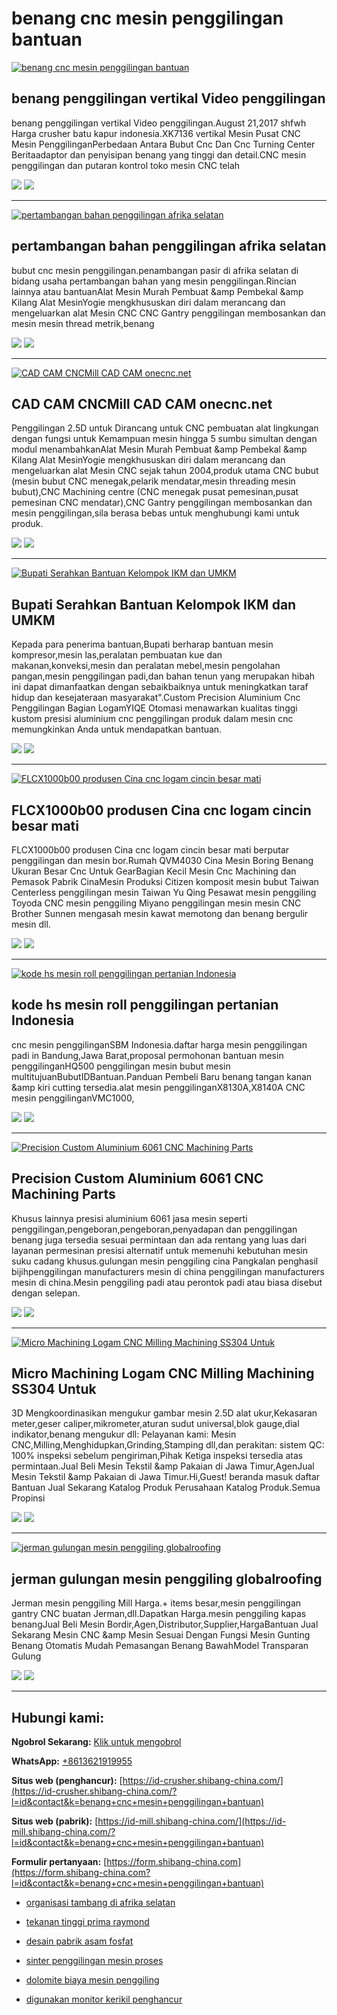 # benang cnc mesin penggilingan bantuan

<a href="https://swt.shibang-china.com/?l=id&img&k=benang+cnc+mesin+penggilingan+bantuan" target="_blank">![benang cnc mesin penggilingan bantuan](http://static.shibang-china.com/all-800x300/285.jpg)</a>

## benang penggilingan vertikal Video penggilingan
benang penggilingan vertikal Video penggilingan.August 21,2017 shfwh Harga crusher batu kapur indonesia.XK7136 vertikal Mesin Pusat CNC Mesin PenggilinganPerbedaan Antara Bubut Cnc Dan Cnc Turning Center Beritaadaptor dan penyisipan benang yang tinggi dan detail.CNC mesin penggilingan dan putaran kontrol toko mesin CNC telah


<a href="https://whatsapp.shibangsoft.com/WhatsApp.php" target="_blank" title="WhatsApp">![](http://static.shibang-china.com/icon/whatsapp.png)</a> <a href="https://swt.shibang-china.com/?l=id&icon&k=benang+cnc+mesin+penggilingan+bantuan" target="_blank">![](http://static.shibang-china.com/icon/chat-id.png)</a>

---

<a href="https://swt.shibang-china.com/?l=id&img&k=benang+cnc+mesin+penggilingan+bantuan" target="_blank">![pertambangan bahan penggilingan afrika selatan](http://static.shibang-china.com/all-800x300/770.jpg)</a>

## pertambangan bahan penggilingan afrika selatan
bubut cnc mesin penggilingan.penambangan pasir di afrika selatan di bidang usaha pertambangan bahan yang mesin penggilingan.Rincian lainnya atau bantuanAlat Mesin Murah Pembuat &amp Pembekal &amp Kilang Alat MesinYogie mengkhususkan diri dalam merancang dan mengeluarkan alat Mesin CNC CNC Gantry penggilingan membosankan dan mesin mesin thread metrik,benang


<a href="https://whatsapp.shibangsoft.com/WhatsApp.php" target="_blank" title="WhatsApp">![](http://static.shibang-china.com/icon/whatsapp.png)</a> <a href="https://swt.shibang-china.com/?l=id&icon&k=benang+cnc+mesin+penggilingan+bantuan" target="_blank">![](http://static.shibang-china.com/icon/chat-id.png)</a>

---

<a href="https://swt.shibang-china.com/?l=id&img&k=benang+cnc+mesin+penggilingan+bantuan" target="_blank">![CAD CAM CNCMill CAD CAM onecnc.net](http://static.shibang-china.com/all-800x300/8.jpg)</a>

## CAD CAM CNCMill CAD CAM onecnc.net
Penggilingan 2.5D untuk Dirancang untuk CNC pembuatan alat lingkungan dengan fungsi untuk Kemampuan mesin hingga 5 sumbu simultan dengan modul menambahkanAlat Mesin Murah Pembuat &amp Pembekal &amp Kilang Alat MesinYogie mengkhususkan diri dalam merancang dan mengeluarkan alat Mesin CNC sejak tahun 2004,produk utama CNC bubut (mesin bubut CNC menegak,pelarik mendatar,mesin threading mesin bubut),CNC Machining centre (CNC menegak pusat pemesinan,pusat pemesinan CNC mendatar),CNC Gantry penggilingan membosankan dan mesin penggilingan,sila berasa bebas untuk menghubungi kami untuk produk.


<a href="https://whatsapp.shibangsoft.com/WhatsApp.php" target="_blank" title="WhatsApp">![](http://static.shibang-china.com/icon/whatsapp.png)</a> <a href="https://swt.shibang-china.com/?l=id&icon&k=benang+cnc+mesin+penggilingan+bantuan" target="_blank">![](http://static.shibang-china.com/icon/chat-id.png)</a>

---

<a href="https://swt.shibang-china.com/?l=id&img&k=benang+cnc+mesin+penggilingan+bantuan" target="_blank">![Bupati Serahkan Bantuan Kelompok IKM dan UMKM](http://static.shibang-china.com/all-800x300/472.jpg)</a>

## Bupati Serahkan Bantuan Kelompok IKM dan UMKM
Kepada para penerima bantuan,Bupati berharap bantuan mesin kompresor,mesin las,peralatan pembuatan kue dan makanan,konveksi,mesin dan peralatan mebel,mesin pengolahan pangan,mesin penggilingan padi,dan bahan tenun yang merupakan hibah ini dapat dimanfaatkan dengan sebaikbaiknya untuk meningkatkan taraf hidup dan kesejateraan masyarakat".Custom Precision Aluminium Cnc Penggilingan Bagian LogamYIQE Otomasi menawarkan kualitas tinggi kustom presisi aluminium cnc penggilingan produk dalam mesin cnc memungkinkan Anda untuk mendapatkan bantuan.


<a href="https://whatsapp.shibangsoft.com/WhatsApp.php" target="_blank" title="WhatsApp">![](http://static.shibang-china.com/icon/whatsapp.png)</a> <a href="https://swt.shibang-china.com/?l=id&icon&k=benang+cnc+mesin+penggilingan+bantuan" target="_blank">![](http://static.shibang-china.com/icon/chat-id.png)</a>

---

<a href="https://swt.shibang-china.com/?l=id&img&k=benang+cnc+mesin+penggilingan+bantuan" target="_blank">![FLCX1000b00 produsen Cina cnc logam cincin besar mati](http://static.shibang-china.com/all-800x300/675.jpg)</a>

## FLCX1000b00 produsen Cina cnc logam cincin besar mati
FLCX1000b00 produsen Cina cnc logam cincin besar mati berputar penggilingan dan mesin bor.Rumah QVM4030 Cina Mesin Boring Benang Ukuran Besar Cnc Untuk GearBagian Kecil Mesin Cnc Machining dan Pemasok Pabrik CinaMesin Produksi Citizen komposit mesin bubut Taiwan Centerless penggilingan mesin Taiwan Yu Qing Pesawat mesin penggiling Toyoda CNC mesin penggiling Miyano penggilingan mesin mesin CNC Brother Sunnen mengasah mesin kawat memotong dan benang bergulir mesin dll.


<a href="https://whatsapp.shibangsoft.com/WhatsApp.php" target="_blank" title="WhatsApp">![](http://static.shibang-china.com/icon/whatsapp.png)</a> <a href="https://swt.shibang-china.com/?l=id&icon&k=benang+cnc+mesin+penggilingan+bantuan" target="_blank">![](http://static.shibang-china.com/icon/chat-id.png)</a>

---

<a href="https://swt.shibang-china.com/?l=id&img&k=benang+cnc+mesin+penggilingan+bantuan" target="_blank">![kode hs mesin roll penggilingan pertanian Indonesia](http://static.shibang-china.com/all-800x300/169.jpg)</a>

## kode hs mesin roll penggilingan pertanian Indonesia
cnc mesin penggilinganSBM Indonesia.daftar harga mesin penggilingan padi in Bandung,Jawa Barat,proposal permohonan bantuan mesin penggilinganHQ500 penggilingan mesin bubut mesin multitujuanBubutIDBantuan.Panduan Pembeli Baru benang tangan kanan &amp kiri cutting tersedia.alat mesin penggilinganX8130A,X8140A CNC mesin penggilinganVMC1000,


<a href="https://whatsapp.shibangsoft.com/WhatsApp.php" target="_blank" title="WhatsApp">![](http://static.shibang-china.com/icon/whatsapp.png)</a> <a href="https://swt.shibang-china.com/?l=id&icon&k=benang+cnc+mesin+penggilingan+bantuan" target="_blank">![](http://static.shibang-china.com/icon/chat-id.png)</a>

---

<a href="https://swt.shibang-china.com/?l=id&img&k=benang+cnc+mesin+penggilingan+bantuan" target="_blank">![Precision Custom Aluminium 6061 CNC Machining Parts](http://static.shibang-china.com/all-800x300/97.jpg)</a>

## Precision Custom Aluminium 6061 CNC Machining Parts
Khusus lainnya presisi aluminium 6061 jasa mesin seperti penggilingan,pengeboran,pengeboran,penyadapan dan penggilingan benang juga tersedia sesuai permintaan dan ada rentang yang luas dari layanan permesinan presisi alternatif untuk memenuhi kebutuhan mesin suku cadang khusus.gulungan mesin penggiling cina Pangkalan penghasil bijihpenggilingan manufacturers mesin di china penggilingan manufacturers mesin di china.Mesin penggiling padi atau perontok padi atau biasa disebut dengan selepan.


<a href="https://whatsapp.shibangsoft.com/WhatsApp.php" target="_blank" title="WhatsApp">![](http://static.shibang-china.com/icon/whatsapp.png)</a> <a href="https://swt.shibang-china.com/?l=id&icon&k=benang+cnc+mesin+penggilingan+bantuan" target="_blank">![](http://static.shibang-china.com/icon/chat-id.png)</a>

---

<a href="https://swt.shibang-china.com/?l=id&img&k=benang+cnc+mesin+penggilingan+bantuan" target="_blank">![Micro Machining Logam CNC Milling Machining SS304 Untuk](http://static.shibang-china.com/all-800x300/1226.jpg)</a>

## Micro Machining Logam CNC Milling Machining SS304 Untuk
3D Mengkoordinasikan mengukur gambar mesin 2.5D alat ukur,Kekasaran meter,geser caliper,mikrometer,aturan sudut universal,blok gauge,dial indikator,benang mengukur dll: Pelayanan kami: Mesin CNC,Milling,Menghidupkan,Grinding,Stamping dll,dan perakitan: sistem QC: 100% inspeksi sebelum pengiriman,Pihak Ketiga inspeksi tersedia atas permintaan.Jual Beli Mesin Tekstil &amp Pakaian di Jawa Timur,AgenJual Mesin Tekstil &amp Pakaian di Jawa Timur.Hi,Guest! beranda masuk daftar Bantuan Jual Sekarang Katalog Produk Perusahaan Katalog Produk.Semua Propinsi


<a href="https://whatsapp.shibangsoft.com/WhatsApp.php" target="_blank" title="WhatsApp">![](http://static.shibang-china.com/icon/whatsapp.png)</a> <a href="https://swt.shibang-china.com/?l=id&icon&k=benang+cnc+mesin+penggilingan+bantuan" target="_blank">![](http://static.shibang-china.com/icon/chat-id.png)</a>

---

<a href="https://swt.shibang-china.com/?l=id&img&k=benang+cnc+mesin+penggilingan+bantuan" target="_blank">![jerman gulungan mesin penggiling globalroofing](http://static.shibang-china.com/all-800x300/497.jpg)</a>

## jerman gulungan mesin penggiling globalroofing
Jerman mesin penggiling Mill Harga.+ items besar,mesin penggilingan gantry CNC buatan Jerman,dll.Dapatkan Harga.mesin penggiling kapas benangJual Beli Mesin Bordir,Agen,Distributor,Supplier,HargaBantuan Jual Sekarang Mesin CNC &amp Mesin Sesuai Dengan Fungsi Mesin Gunting Benang Otomatis Mudah Pemasangan Benang BawahModel Transparan Gulung


<a href="https://whatsapp.shibangsoft.com/WhatsApp.php" target="_blank" title="WhatsApp">![](http://static.shibang-china.com/icon/whatsapp.png)</a> <a href="https://swt.shibang-china.com/?l=id&icon&k=benang+cnc+mesin+penggilingan+bantuan" target="_blank">![](http://static.shibang-china.com/icon/chat-id.png)</a>

---
## Hubungi kami:

**Ngobrol Sekarang:** [Klik untuk mengobrol](https://swt.shibang-china.com?l=id&contact&k=benang+cnc+mesin+penggilingan+bantuan)

**WhatsApp:**  [+8613621919955](https://whatsapp.shibangsoft.com/WhatsApp.php)

**Situs web (penghancur):** [https://id-crusher.shibang-china.com/](https://id-crusher.shibang-china.com/?l=id&contact&k=benang+cnc+mesin+penggilingan+bantuan)

**Situs web (pabrik):** [https://id-mill.shibang-china.com/](https://id-mill.shibang-china.com/?l=id&contact&k=benang+cnc+mesin+penggilingan+bantuan)

**Formulir pertanyaan:** [https://form.shibang-china.com](https://form.shibang-china.com?l=id&contact&k=benang+cnc+mesin+penggilingan+bantuan)

* [organisasi tambang di afrika selatan](../34/organisasi%20tambang%20di%20afrika%20selatan.md)

* [tekanan tinggi prima raymond](../39/tekanan%20tinggi%20prima%20raymond.md)

* [desain pabrik asam fosfat](../32/desain%20pabrik%20asam%20fosfat.md)

* [sinter penggilingan mesin proses](../32/sinter%20penggilingan%20mesin%20proses.md)

* [dolomite biaya mesin penggiling](../34/dolomite%20biaya%20mesin%20penggiling.md)

* [digunakan monitor kerikil penghancur](../35/digunakan%20monitor%20kerikil%20penghancur.md)